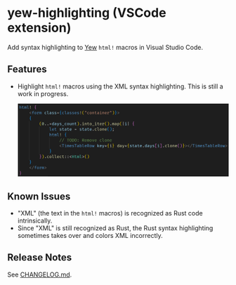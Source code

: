 # yew-highlighting (VSCode extension)

Add syntax highlighting to [Yew](https://yew.rs/) `html!` macros in Visual Studio Code.

## Features

- Highlight `html!` macros using the XML syntax highlighting. This is still a
  work in progress.

  ![Screenshot of a syntax highlighted Yew html macro](img/screenshot.png "Syntax highlighting example from a project")

## Known Issues

- "XML" (the text in the `html!` macros) is recognized as Rust code
  intrinsically.
- Since "XML" is still recognized as Rust, the Rust syntax highlighting
  sometimes takes over and colors XML incorrectly.

## Release Notes

See [CHANGELOG.md](CHANGELOG.md).
